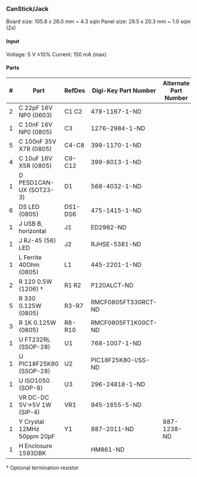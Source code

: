 ### CanStick/Jack ###

Board size: 105.8 x 26.0 mm ~ 4.3 sqin
Panel size: 29.5 x 20.3 mm ~ 1.0 sqin (2x)


#### Input ####

Voltage: 5 V ±10%
Current: 150 mA (max)


#### Parts ####

|  # | Part                             | RefDes  | Digi-Key Part Number       | Alternate Part Number      |
|---:|----------------------------------|---------|----------------------------|----------------------------|
|  2 | C 22pF 16V NP0 (0603)            | C1 C2   | 478-1167-1-ND              |                            |
|  1 | C 10nF 16V NP0 (0805)            | C3      | 1276-2984-1-ND             |                            |
|  5 | C 100nF 35V X7R (0805)           | C4-C8   | 399-1170-1-ND              |                            |
|  4 | C 10uF 16V X5R (0805)            | C9-C12  | 399-8013-1-ND              |                            |
|  1 | D PESD1CAN-UX (SOT23-3)          | D1      | 568-4032-1-ND              |                            |
|  6 | DS LED (0805)                    | DS1-DS6 | 475-1415-1-ND              |                            |
|  1 | J USB B, horizontal              | J1      | ED2982-ND                  |                            |
|  1 | J RJ-45 (56) LED                 | J2      | RJHSE-5381-ND              |                            |
|  1 | L Ferrite 40Ohm (0805)           | L1      | 445-2201-1-ND              |                            |
|  2 | R 120 0.5W (1206) †              | R1 R2   | P120ALCT-ND                |                            |
|  5 | R 330 0.125W (0805)              | R3-R7   | RMCF0805FT330RCT-ND        |                            |
|  3 | R 1K 0.125W (0805)               | R8-R10  | RMCF0805FT1K00CT-ND        |                            |
|  1 | U FT232RL (SSOP-28)              | U1      | 768-1007-1-ND              |                            |
|  1 | U PIC18F25K80 (SSOP-28)          | U2      | PIC18F25K80-I/SS-ND        |                            |
|  1 | U ISO1050 (SOP-8)                | U3      | 296-24818-1-ND             |                            |
|  1 | VR DC-DC 5V->5V 1W (SIP-4)       | VR1     | 945-1655-5-ND              |                            |
|  1 | Y Crystal 12MHz 50ppm 20pF       | Y1      | 887-2011-ND                | 887-1238-ND                |
|  1 | H Enclosure 1593DBK              |         | HM861-ND                   |                            |

† Optional termination resistor
